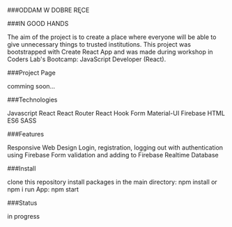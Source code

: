 ###ODDAM W DOBRE RĘCE

###IN GOOD HANDS

The aim of the project is to create a place where everyone will be able to give unnecessary things to trusted institutions. This project was bootstrapped with Create React App and was made during workshop in Coders Lab's Bootcamp: JavaScript Developer (React).

###Project Page

comming soon...

###Technologies

Javascript
React
React Router
React Hook Form
Material-UI
Firebase
HTML
ES6
SASS

###Features

Responsive Web Design
Login, registration, logging out with authentication using Firebase
Form validation and adding to Firebase Realtime Database

###Install

clone this repository
install packages in the main directory: npm install or npm i
run App: npm start

###Status

in progress
